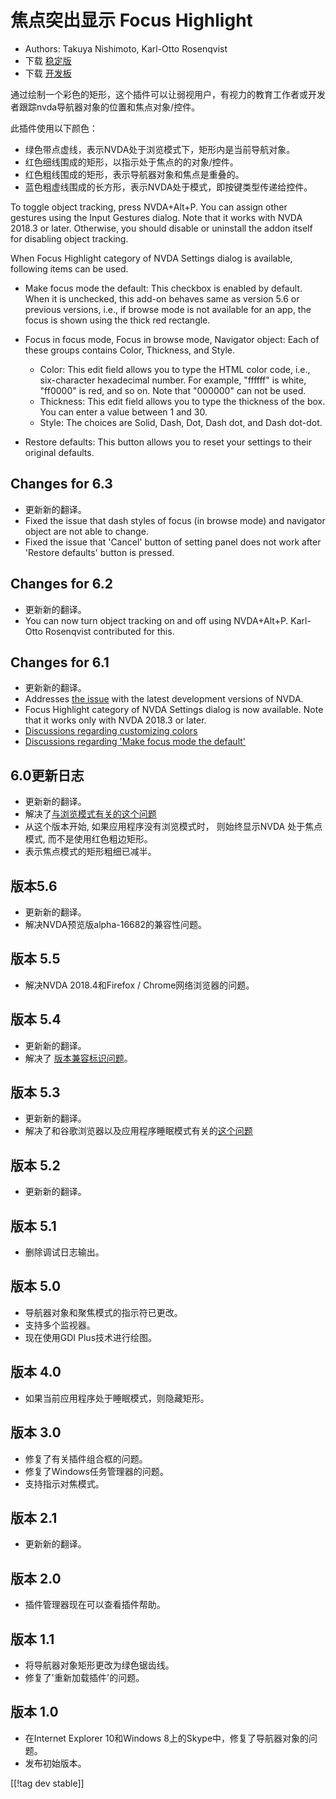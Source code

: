 # 焦点突出显示 Focus Highlight #

* Authors: Takuya Nishimoto, Karl-Otto Rosenqvist
* 下载 [稳定版][2]
* 下载 [开发板][1]

通过绘制一个彩色的矩形，这个插件可以让弱视用户，有视力的教育工作者或开发者跟踪nvda导航器对象的位置和焦点对象/控件。

此插件使用以下颜色：

* 绿色带点虚线，表示NVDA处于浏览模式下，矩形内是当前导航对象。
* 红色细线围成的矩形，以指示处于焦点的的对象/控件。
* 红色粗线围成的矩形，表示导航器对象和焦点是重叠的。
* 蓝色粗虚线围成的长方形，表示NVDA处于模式，即按键类型传递给控件。

To toggle object tracking, press NVDA+Alt+P. You can assign other gestures
using the Input Gestures dialog.  Note that it works with NVDA 2018.3 or
later.  Otherwise, you should disable or uninstall the addon itself for
disabling object tracking.

When Focus Highlight category of NVDA Settings dialog is available,
following items can be used.

* Make focus mode the default: This checkbox is enabled by default. When it
  is unchecked, this add-on behaves same as version 5.6 or previous
  versions, i.e., if browse mode is not available for an app, the focus is
  shown using the thick red rectangle.
* Focus in focus mode, Focus in browse mode, Navigator object: Each of these
  groups contains Color, Thickness, and Style.

    * Color: This edit field allows you to type the HTML color code, i.e.,
      six-character hexadecimal number. For example, "ffffff" is white,
      "ff0000" is red, and so on. Note that "000000" can not be used.
    * Thickness: This edit field allows you to type the thickness of the
      box. You can enter a value between 1 and 30.
    * Style: The choices are Solid, Dash, Dot, Dash dot, and Dash dot-dot.

* Restore defaults: This button allows you to reset your settings to their
  original defaults.

## Changes for 6.3 ##

* 更新新的翻译。
* Fixed the issue that dash styles of focus (in browse mode) and navigator
  object are not able to change.
* Fixed the issue that 'Cancel' button of setting panel does not work after
  'Restore defaults' button is pressed.

## Changes for 6.2 ##

* 更新新的翻译。
* You can now turn object tracking on and off using NVDA+Alt+P. Karl-Otto
  Rosenqvist contributed for this.

## Changes for 6.1 ##

* 更新新的翻译。
* Addresses [the issue](https://github.com/nvdajp/focusHighlight/issues/14)
  with the latest development versions of NVDA.
* Focus Highlight category of NVDA Settings dialog is now available. Note
  that it works only with NVDA 2018.3 or later.
* [Discussions regarding customizing
  colors](https://github.com/nvdajp/focusHighlight/issues/3)
* [Discussions regarding 'Make focus mode the
  default'](https://github.com/nvdajp/focusHighlight/issues/13)

## 6.0更新日志 ##

* 更新新的翻译。
* 解决了[与浏览模式有关的这个问题](https://github.com/nvdajp/focusHighlight/issues/10)
* 从这个版本开始, 如果应用程序没有浏览模式时， 则始终显示NVDA 处于焦点模式, 而不是使用红色粗边矩形。
* 表示焦点模式的矩形粗细已减半。

## 版本5.6 ##

* 更新新的翻译。
* 解决NVDA预览版alpha-16682的兼容性问题。

## 版本 5.5 ##

* 解决NVDA 2018.4和Firefox / Chrome网络浏览器的问题。

## 版本 5.4 ##

* 更新新的翻译。
* 解决了 [版本兼容标识问题](https://github.com/nvdajp/focusHighlight/issues/11)。

## 版本 5.3 ##

* 更新新的翻译。
* 解决了和谷歌浏览器以及应用程序睡眠模式有关的[这个问题](https://github.com/nvdajp/focusHighlight/issues/10)

## 版本 5.2 ##

* 更新新的翻译。

## 版本 5.1 ##

* 删除调试日志输出。

## 版本 5.0 ##

* 导航器对象和聚焦模式的指示符已更改。
* 支持多个监视器。
* 现在使用GDI Plus技术进行绘图。

## 版本 4.0 ##

* 如果当前应用程序处于睡眠模式，则隐藏矩形。

## 版本 3.0 ##

* 修复了有关插件组合框的问题。
* 修复了Windows任务管理器的问题。
* 支持指示对焦模式。

## 版本 2.1 ##

* 更新新的翻译。

## 版本 2.0 ##

* 插件管理器现在可以查看插件帮助。

## 版本 1.1 ##

* 将导航器对象矩形更改为绿色锯齿线。
* 修复了'重新加载插件'的问题。

## 版本 1.0 ##

* 在Internet Explorer 10和Windows 8上的Skype中，修复了导航器对象的问题。
* 发布初始版本。

[[!tag dev stable]]

[1]: https://addons.nvda-project.org/files/get.php?file=fh-dev

[2]: https://addons.nvda-project.org/files/get.php?file=fh
